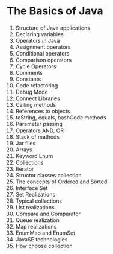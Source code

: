 ﻿# The Basics of Java
1. Structure of Java applications
2. Declaring variables
3. Operators in Java
4. Assignment operators
5. Conditional operators
6. Comparison operators
7. Cycle Operators
8. Comments
9. Constants
10. Code refactoring
11. Debug Mode
12. Connect Libraries
13. Calling methods
14. References to objects
15. toString, equals, hashCode methods
16. Parameter passing
17. Operators AND, OR
18. Stack of methods
19. Jar files
20. Arrays
21. Keyword Enum
22. Collections
23. Iterator
24. Structor classes collection
25. The concepts of Ordered and Sorted
26. Interface Set
27. Set Realizations
28. Typical collections
29. List realizations
30. Compare and Comparator
31. Queue realization
32. Map realizations
33. EnumMap and EnumSet 
34. JavaSE technologies
35. How choose collection


